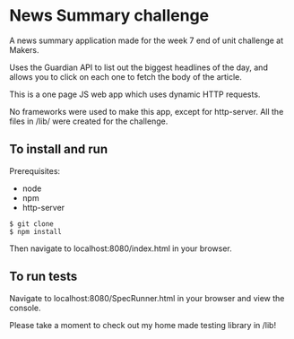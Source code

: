 # News Summary challenge

A news summary application made for the week 7 end of unit challenge at Makers.

Uses the Guardian API to list out the biggest headlines of the day, and allows you to click on each one to fetch the body of the article.

This is a one page JS web app which uses dynamic HTTP requests.

No frameworks were used to make this app, except for http-server. All the files in /lib/ were created for the challenge.


## To install and run

Prerequisites:
- node
- npm
- http-server

```
$ git clone 
$ npm install
```

Then navigate to localhost:8080/index.html in your browser.

## To run tests

Navigate to localhost:8080/SpecRunner.html in your browser and view the console.

Please take a moment to check out my home made testing library in /lib!